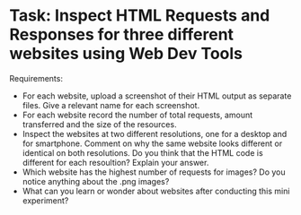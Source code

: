 # Task: Inspect HTML Requests and Responses for three different websites using Web Dev Tools

Requirements: 
- For each website, upload a screenshot of their HTML output as separate files. Give a relevant name for each screenshot. 
- For each website record the number of total requests, amount transferred and the size of the resources. 
- Inspect the websites at two different resolutions, one for a desktop and for smartphone. Comment on why the same website looks different or identical on both resolutions. Do you think that the HTML code is different for each resoultion? Explain your answer. 
- Which website has the highest number of requests for images? Do you notice anything about the .png images? 
- What can you learn or wonder about websites after conducting this mini experiment? 



